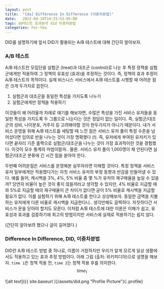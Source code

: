 ```yaml
---
layout: post
title:  "[da] Difference In Difference (이중차분법)"
date:   2021-04-18T14:25:52-05:00
tags: ab테스트 효과분석 did 이중차분법
categories: For-You
---
```

DID를 설명하기에 앞서 DID가 활용되는 A/B 테스트에 대해 간단히 알아보자. 

### A/B 테스트
 
A/B 테스트란 모집단을 실험군 (treat)과 대조군 (control)로 나눈 후 특정 정책을 실험군에게만 적용하여 그 정책의 유효성 (효과)을 추정하는 것이다. 즉, 정책의 효과 추정이 A/B 테스트의 목적이다.
실제 비스니스 서비스에서 A/B 테스트를 시행할 때 어려운 점은 크게 두가지로 꼽힌다. 
1. 실험군과 대조군을 동일한 특성을 가지도록 나누기
2. 실험군에게만 정책을 적용하기   

이것들이 왜 어려울까 차례로 얘기를 해보자면, 수많은 특성을 가진 서비스 유저들을 동일한 특성을 가지도록 두 그룹으로 나눈다는 것은 정답이 없는 일이다. 즉, 실험군/대조군의 성비, 나이분포, 거주지 등 고려해야할 것이 한두가지가 아니기 때문이다. 내가 서비스 운영을 위해 A/B 테스트를 세팅할 때 느낀 점은 서비스 유저 풀이 특정 수준을 넘어섰다면 임의로 반을 나누는 것이 가장 명확했다 (!). 즉, 유저에게 부여된 유저키가 있다면 끝자리 기준 홀짝으로 실험군/대조군을 나누는 것이 가장 효과적이란 것을 경험했다. 이것이 모수 통계의 마법이랄까.. 물론. 서비스 유저 풀이 1,000명이 채 안된다면 실험군/대조군 분류에 긴 시간 힘을 쏟아야 한다.

두번째 어려운점은 서비스를 운영해본 실무자라면 이해할 것이다. 특정 정책을 서비스 유저 일부에게만 적용했다가는 자칫 서비스 유저의 부정 동향과 반감을 만들어낼 수 있다. 예를 들어, 캐시백을 3%, 4%, 5% 비율 중 몇 %가 유저의 재구매율을 높일 수 있을까? 당연히 비율이 높은 것이 좋지 않을까라고 생각할 수 있지만, 4% 비율로 지급할 때와 5%로 지급할 때의 재구매율이 큰 차이가 없다면 굳이 5% 비율로 캐시백을 지급할 필요가 없다. 이를 실험하기 위해 A/B 테스트를 한다고 상상해보자. 동일한 금액을 지불하는 유저에게 다른 비율로 캐시백을 지급한다니.. 생각만해도 끔찍하다. 자칫하다간 서비스가 문을 닫아야 할지도 모른다. 이처럼 A/B 테스트에 대한 이론은 이해가 쉽고, 유효성과 효과를 검증하기에 최고의 방법이지만 서비스에 실제로 적용하기는 쉽지 않다.

(간단히 알아보려 했으나 글이 길어졌다.)

### Difference In Difference, DID, 이중차분법

DID란 A/B 테스트 방법 중 하나로, 이름이 거창하지만 우리가 알게 모르게 일상 생활에서도 적용하고 있는 효과 추정 방법이다.
아래 그림 (출처: 위키피디아)으로 설명을 해보자. `time 1`은 정책 적용 전, `time 2`는 정책 적용 후를 의미한다. $$time_{1}$$

![alt text]({{ site.baseurl }}/assets/did.png "Profile Picture"){:.profile}
